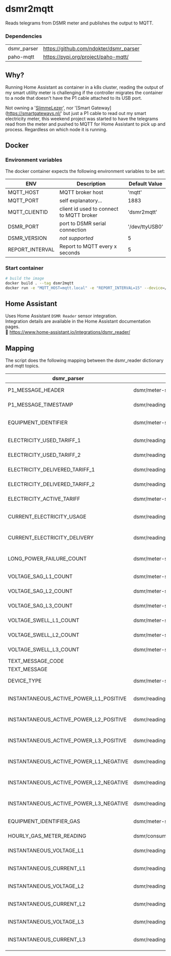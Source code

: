 # dsmr2mqtt

Reads telegrams from DSMR meter and publishes the output to MQTT.  

### Dependencies
| | |
|-|-|
| dsmr_parser | https://github.com/ndokter/dsmr_parser |
| paho-mqtt   | https://pypi.org/project/paho-mqtt/ |

## Why?

Running Home Assistant as container in a k8s cluster, reading the output of my smart utility meter is challenging if the controller  migrates the container to a node that doesn't have the P1 cable attached to its USB port.

Not owning a '[SlimmeLezer](https://www.zuidwijk.com/product/slimmelezer/)', nor '[Smart Gateway](https://smartgateways.nl/' but just a P1 cable to read out my smart electricity meter, this weekend project was started to have the telegrams read from the meter and pushed to MQTT for Home Assistant to pick up and process. Regardless on which node it is running.

## Docker

### Environment variables

The docker container expects the following environment variables to be set:

|ENV|Description|Default Value|
|-|-|-|
| MQTT_HOST | MQTT broker host | 'mqtt' |
| MQTT_PORT | self explanatory... | 1883 |
| MQTT_CLIENTID | client id used to connect to MQTT broker | 'dsmr2mqtt' |
| DSMR_PORT | port to DSMR serial connection | '/dev/ttyUSB0' |
| DSMR_VERSION | *not supported* | 5 |
| REPORT_INTERVAL | Report to MQTT every x seconds | 5 |

### Start container

```bash
# build the image
docker build . --tag dsmr2mqtt
docker run -e "MQTT_HOST=mqtt.local" -e "REPORT_INTERVAL=15" --device=/dev/ttyUSB0 dsmr2mqtt
```

## Home Assistant

Uses Home Assistant `DSMR Reader` sensor integration.  
Integration details are available in the Home Assistant documentation pages.  
🔗 https://www.home-assistant.io/integrations/dsmr_reader/

## Mapping

The script does the following mapping between the dsmr_reader dictionary and mqtt topics.

| dsmr_parser                            | mqtt_topic                                   | description             |
| -------------------------------------- | -------------------------------------------- | ----------------------- |
| P1_MESSAGE_HEADER                      | dsmr/meter-stats/dsmr_version                | DSMR version            |
| P1_MESSAGE_TIMESTAMP                   | dsmr/reading/timestamp                       | Telegram timestamp      |
| EQUIPMENT_IDENTIFIER                   | dsmr/meter-stats/dsmr_meter_id               | DSMR meter identifier   |
| ELECTRICITY_USED_TARIFF_1              | dsmr/reading/electricity_delivered_1         | Low tariff usage        |
| ELECTRICITY_USED_TARIFF_2              | dsmr/reading/electricity_delivered_2         | High tariff usage       |
| ELECTRICITY_DELIVERED_TARIFF_1         | dsmr/reading/electricity_returned_1          | Low tariff returned     |
| ELECTRICITY_DELIVERED_TARIFF_2         | dsmr/reading/electricity_returned_2          | High tariff returned    |
| ELECTRICITY_ACTIVE_TARIFF              | dsmr/meter-stats/electricity_tariff          | Electricity tariff      |
| CURRENT_ELECTRICITY_USAGE              | dsmr/reading/electricity_currently_delivered | Current power usage     |
| CURRENT_ELECTRICITY_DELIVERY           | dsmr/reading/electricity_currently_returned  | Current power return    |
| LONG_POWER_FAILURE_COUNT               | dsmr/meter-stats/power_failure_count         | Power failure count     |
| VOLTAGE_SAG_L1_COUNT                   | dsmr/meter-stats/voltage_sag_count_l1        | Voltage sag L1          |
| VOLTAGE_SAG_L2_COUNT                   | dsmr/meter-stats/voltage_sag_count_l2        | Voltage sag L2          |
| VOLTAGE_SAG_L3_COUNT                   | dsmr/meter-stats/voltage_sag_count_l3        | Voltage sag L3          |
| VOLTAGE_SWELL_L1_COUNT                 | dsmr/meter-stats/voltage_swell_count_l1      | Voltage swell L1        |
| VOLTAGE_SWELL_L2_COUNT                 | dsmr/meter-stats/voltage_swell_count_l2      | Voltage swell L2        |
| VOLTAGE_SWELL_L3_COUNT                 | dsmr/meter-stats/voltage_swell_count_l3      | Voltage swell L3        |
| TEXT_MESSAGE_CODE                      |
| TEXT_MESSAGE                           |
| DEVICE_TYPE                            | dsmr/meter-stats/dsmr_meter_type             | DSMR meter type         |
| INSTANTANEOUS_ACTIVE_POWER_L1_POSITIVE | dsmr/reading/phase_currently_delivered_l1    | Current power usage L1  |
| INSTANTANEOUS_ACTIVE_POWER_L2_POSITIVE | dsmr/reading/phase_currently_delivered_l2    | Current power usage L2  |
| INSTANTANEOUS_ACTIVE_POWER_L3_POSITIVE | dsmr/reading/phase_currently_delivered_l3    | Current power usage L3  |
| INSTANTANEOUS_ACTIVE_POWER_L1_NEGATIVE | dsmr/reading/phase_currently_returned_l1     | Current power return L1 |
| INSTANTANEOUS_ACTIVE_POWER_L2_NEGATIVE | dsmr/reading/phase_currently_returned_l2     | Current power return L2 |
| INSTANTANEOUS_ACTIVE_POWER_L3_NEGATIVE | dsmr/reading/phase_currently_returned_l3     | Current power return L3 |
| EQUIPMENT_IDENTIFIER_GAS               | dsmr/meter-stats/gas_meter_id                | Gas meter identifier    |
| HOURLY_GAS_METER_READING               | dsmr/consumption/gas/read_at                 | Gas meter read          |
| INSTANTANEOUS_VOLTAGE_L1               | dsmr/reading/phase_voltage_l1                | Current voltage L1      |
| INSTANTANEOUS_CURRENT_L1               | dsmr/reading/phase_power_current_l1          | Phase power current L1  |
| INSTANTANEOUS_VOLTAGE_L2               | dsmr/reading/phase_voltage_l2                | Current voltage L2      |
| INSTANTANEOUS_CURRENT_L2               | dsmr/reading/phase_power_current_l2          | Phase power current L2  |
| INSTANTANEOUS_VOLTAGE_L3               | dsmr/reading/phase_voltage_l3                | Current voltage L3      |
| INSTANTANEOUS_CURRENT_L3               | dsmr/reading/phase_power_current_l3          | Phase power current L3  |
